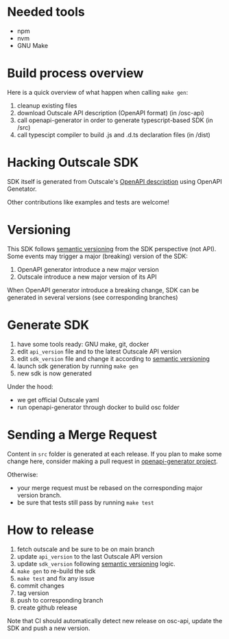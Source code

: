 # Needed tools

- npm
- nvm
- GNU Make

# Build process overview

Here is a quick overview of what happen when calling `make gen`:
1. cleanup existing files
2. download Outscale API description (OpenAPI format) (in /osc-api)
3. call openapi-generator in order to generate typescript-based SDK (in /src)
4. call typescipt compiler to build .js and .d.ts declaration files (in /dist)

# Hacking Outscale SDK

SDK itself is generated from Outscale's [OpenAPI description](https://github.com/outscale/osc-api) using OpenAPI Genetator.

Other contributions like examples and tests are welcome!

# Versioning

This SDK follows [semantic versioning](https://semver.org/) from the SDK perspective (not API).
Some events may trigger a major (breaking) version of the SDK:
1. OpenAPI generator introduce a new major version
2. Outscale introduce a new major version of its API

When OpenAPI generator introduce a breaking change, SDK can be generated in several versions (see corresponding branches)

# Generate SDK

1. have some tools ready: GNU make, git, docker
2. edit `api_version` file and to the latest Outscale API version
3. edit `sdk_version` file and change it according to [semantic versioning](https://semver.org/)
4. launch sdk generation by running `make gen`
5. new sdk is now generated

Under the hood:
- we get official Outscale yaml
- run openapi-generator through docker to build osc folder

# Sending a Merge Request

Content in `src` folder is generated at each release.
If you plan to make some change here, consider making a pull request in [openapi-generator project](https://github.com/OpenAPITools/openapi-generator/).

Otherwise:
- your merge request must be rebased on the corresponding major version branch.
- be sure that tests still pass by running `make test`

# How to release

1. fetch outscale and be sure to be on main branch
2. update `api_version` to the last Outscale API version
3. update `sdk_version` following [semantic versioning](https://semver.org/) logic.
5. `make gen` to re-build the sdk
6. `make test` and fix any issue
8. commit changes
9. tag version
10. push to corresponding branch
11. create github release

Note that CI should automatically detect new release on osc-api, update the SDK and push a new version.
